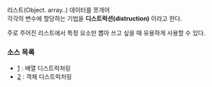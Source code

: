 <p>
리스트(Object. array..) 데이터를 쪼개어 <br />
각각의 변수에 할당하는 기법을 <b>디스트럭션(distruction)</b> 이라고 한다.   
</p>

<p>주로 주어진 리스트에서 특정 요소만 뽑아 쓰고 싶을 때 유용하게 사용할 수 있다.</p>

### 소스 목록

* [1](https://github.com/TaekGeunLee/study_frontEnd/blob/master/B3/5/5-1.md) : 배열 디스트럭처링
* [2](https://github.com/TaekGeunLee/study_frontEnd/blob/master/B3/5/5-2.md) : 객체 디스트럭처링